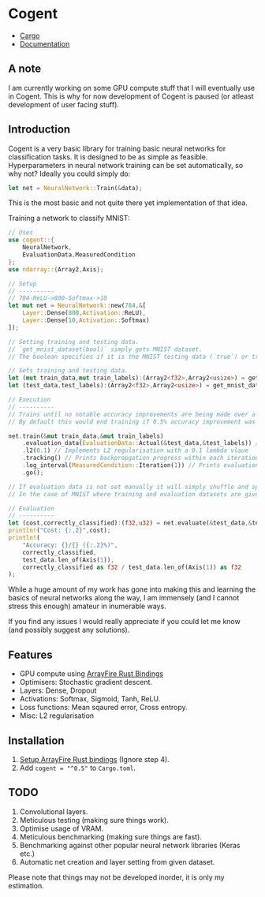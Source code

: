 # Cogent

 - [Cargo](https://crates.io/crates/cogent)
 - [Documentation](https://docs.rs/cogent/)

## A note

I am currently working on some GPU compute stuff that I will eventually use in Cogent. This is why for now development of Cogent is paused (or atleast development of user facing stuff).

## Introduction

Cogent is a very basic library for training basic neural networks for classification tasks.
It is designed to be as simple as feasible.
Hyperparameters in neural network training can be set automatically, so why not?
Ideally you could simply do:
```rust
let net = NeuralNetwork::Train(&data);
```
This is the most basic and not quite there yet implementation of that idea.

Training a network to classify MNIST:
```rust
// Uses
use cogent::{
    NeuralNetwork,
    EvaluationData,MeasuredCondition
};
use ndarray::{Array2,Axis};

// Setup
// ----------
// 784-ReLU->800-Softmax->10
let mut net = NeuralNetwork::new(784,&[
    Layer::Dense(800,Activation::ReLU),
    Layer::Dense(10,Activation::Softmax)
]);

// Setting training and testing data.
// `get_mnist_dataset(bool)` simply gets MNIST dataset.
// The boolean specifies if it is the MNIST testing data (`true`) or training data (`false`).

// Sets training and testing data.
let (mut train_data,mut train_labels):(Array2<f32>,Array2<usize>) = get_mnist_dataset(false);
let (test_data,test_labels):(Array2<f32>,Array2<usize>) = get_mnist_dataset(true);

// Execution
// ----------
// Trains until no notable accuracy improvements are being made over a number of iterations.
// By default this would end training if 0.5% accuracy improvement was not seen over 12 iterations/epochs.

net.train(&mut train_data,&mut train_labels)
    .evaluation_data(EvaluationData::Actual(&test_data,&test_labels)) // Sets evaluation data
    .l2(0.1) // Implements L2 regularisation with a 0.1 lambda vlaue
    .tracking() // Prints backpropgation progress within each iteration
    .log_interval(MeasuredCondition::Iteration(1)) // Prints evaluation after each iteration
    .go();

// If evaluation data is not set manually it will simply shuffle and split off a random group from training data to be evaluation data.
// In the case of MNIST where training and evaluation datasets are given seperately, it makes sense to set it as such.

// Evaluation
// ----------
let (cost,correctly_classified):(f32,u32) = net.evaluate(&test_data,&test_labels,None); // (cost,examples correctly classified)
println!("Cost: {:.2}",cost);
println!(
    "Accuracy: {}/{} ({:.2}%)",
    correctly_classified,
    test_data.len_of(Axis(1)),
    correctly_classified as f32 / test_data.len_of(Axis(1)) as f32
);
```

While a huge amount of my work has gone into making this and learning the basics of neural networks along the way, I am immensely (and I cannot stress this enough) amateur in inumerable ways.

If you find any issues I would really appreciate if you could let me know (and possibly suggest any solutions).

## Features

 - GPU compute using [ArrayFire Rust Bindings](https://github.com/arrayfire/arrayfire-rust)
 - Optimisers: Stochastic gradient descent.
 - Layers: Dense, Dropout
 - Activations: Softmax, Sigmoid, Tanh, ReLU.
 - Loss functions: Mean sqaured error, Cross entropy.
 - Misc: L2 regularisation

## Installation

1. [Setup ArrayFire Rust bindings](https://github.com/arrayfire/arrayfire-rust#use-from-cratesio--) (Ignore step 4).
2. Add `cogent = "^0.5"` to `Cargo.toml`.

## TODO

1. Convolutional layers.
2. Meticulous testing (making sure things work).
3. Optimise usage of VRAM.
4. Meticulous benchmarking (making sure things are fast).
5. Benchmarking against other popular neural network libraries (Keras etc.)
6. Automatic net creation and layer setting from given dataset.

Please note that things may not be developed inorder, it is only my estimation.
